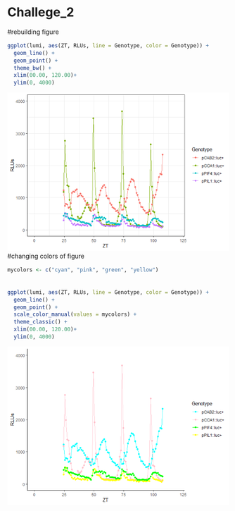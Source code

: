 Challege_2
================

\#rebuilding figure

``` r
ggplot(lumi, aes(ZT, RLUs, line = Genotype, color = Genotype)) +
  geom_line() +
  geom_point() +
  theme_bw() +
  xlim(00.00, 120.00)+
  ylim(0, 4000)
```

![](rebuildplot_files/figure-gfm/unnamed-chunk-1-1.png)<!-- -->
\#changing colors of figure

``` r
mycolors <- c("cyan", "pink", "green", "yellow")


ggplot(lumi, aes(ZT, RLUs, line = Genotype, color = Genotype)) +
  geom_line() +
  geom_point() +
  scale_color_manual(values = mycolors) +
  theme_classic() +
  xlim(00.00, 120.00)+
  ylim(0, 4000) 
```

![](rebuildplot_files/figure-gfm/unnamed-chunk-2-1.png)<!-- -->

